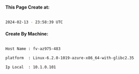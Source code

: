 
   
#### This Page Create at:

```bash

2024-02-13 - 23:58:39 UTC

```

#### Create By Machine:

```bash

Host Name : fv-az975-483

platform  : Linux-6.2.0-1019-azure-x86_64-with-glibc2.35

Ip Local  : 10.1.0.101

```

